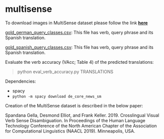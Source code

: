 # multisense


To download images in MultiSense dataset please follow the link [**here**](https://drive.google.com/open?id=1e0ebK7KWlBzlc0j2u3CpXWJ0zVupPxM9)

[gold_german_query_classes.csv](../master/gold_german_query_classes.csv): 
  This file has verb, query phrase and its Spanish translation.

[gold_spanish_query_classes.csv](../master/gold_spanish_query_classes.csv): 
  This file has verb, query phrase and its Spanish translation.

Evaluate the verb accuracy (VAcc; Table 4) of the predicted translations: 
>python eval_verb_accuracy.py TRANSLATIONS

Dependencies:

* spacy
* `python -m spacy download de_core_news_sm`

Creation of the MultiSense dataset is described in the below paper:

Spandana Gella, Desmond Elliot, and Frank Keller. 2019. Crosslingual Visual Verb Sense Disambiguation. In Proceedings of the Human Language Technology Conference of the North American Chapter of the Association for Computational Linguistics (NAACL 2019). Minneapolis, USA.
